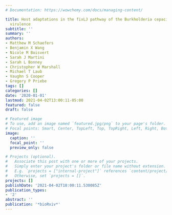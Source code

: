 ```yaml
---
# Documentation: https://wowchemy.com/docs/managing-content/

title: Host adaptations in the fixLJ pathway of the Burkholderia cepacia complex increase
  virulence
subtitle: ''
summary: ''
authors:
- Matthew M Schaefers
- Benjamin X Wang
- Nicole M Boisvert
- Sarah J Martini
- Sarah L Bonney
- Christopher W Marshall
- Michael T Laub
- Vaughn S Cooper
- Gregory P Priebe
tags: []
categories: []
date: '2020-01-01'
lastmod: 2021-04-02T13:00:11-05:00
featured: false
draft: false

# Featured image
# To use, add an image named `featured.jpg/png` to your page's folder.
# Focal points: Smart, Center, TopLeft, Top, TopRight, Left, Right, BottomLeft, Bottom, BottomRight.
image:
  caption: ''
  focal_point: ''
  preview_only: false

# Projects (optional).
#   Associate this post with one or more of your projects.
#   Simply enter your project's folder or file name without extension.
#   E.g. `projects = ["internal-project"]` references `content/project/deep-learning/index.md`.
#   Otherwise, set `projects = []`.
projects: []
publishDate: '2021-04-02T18:00:11.530085Z'
publication_types:
- '2'
abstract: ''
publication: '*bioRxiv*'
---
```

